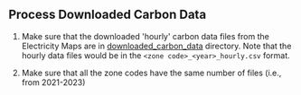 ## Process Downloaded Carbon Data 


1. Make sure that the downloaded 'hourly' carbon data files from the Electricity Maps are in [downloaded_carbon_data](../downloaded_carbon_data) directory. Note that the hourly data files would be in the ```<zone code>_<year>_hourly.csv``` format.

2. Make sure that all the zone codes have the same number of files (i.e., from 2021-2023)
